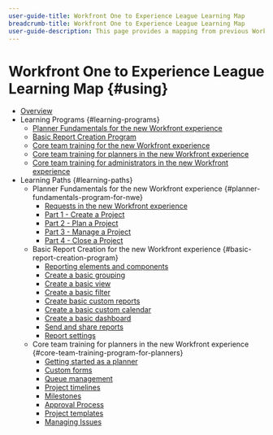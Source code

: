 ```yaml
---
user-guide-title: Workfront One to Experience League Learning Map
breadcrumb-title: Workfront One to Experience League Learning Map
user-guide-description: This page provides a mapping from previous Workfront One courses to newly designed Experience League courses
---
```


# Workfront One to Experience League Learning Map {#using}

+ [Overview](overview.md)
+ Learning Programs {#learning-programs}
  + [Planner Fundamentals for the new Workfront experience](learning-programs/planner-fundamentals-program-for-nwe.md)
  + [Basic Report Creation Program](learning-programs/basic-report-creation-program.md)
  + [Core team training for the new Workfront experience](learning-programs/core-team-training-programs.md)
  + [Core team training for planners in the new Workfront experience](learning-programs/core-team-training-program-for-planners.md)
  + [Core team training for administrators in the new Workfront experience](learning-programs/core-team-training-program-for-administrators.md)
+ Learning Paths {#learning-paths}
  + Planner Fundamentals for the new Workfront experience {#planner-fundamentals-program-for-nwe}
    + [Requests in the new Workfront experience](learning-paths/planner-fundamentals-program-for-nwe/core-team-requests-in-the-new-workfront-experience-20Y0z000000bmzkEAA.md)
    + [Part 1 - Create a Project](learning-paths/planner-fundamentals-program-for-nwe/planner-fundamentals-for-the-new-workfront-experience-20Y0z000000blfZEAQ.md)
    + [Part 2 - Plan a Project](learning-paths/planner-fundamentals-program-for-nwe/planner-fundamentals-for-the-new-workfront-experience-part-2-plan-a-project-20Y0z000000bm79EAA.md)
    + [Part 3 - Manage a Project](learning-paths/planner-fundamentals-program-for-nwe/planner-fundamentals-for-the-new-workfront-experience-part-3-manage-a-project-20Y0z000000bm7xEAA.md)
    + [Part 4 - Close a Project](learning-paths/planner-fundamentals-program-for-nwe/planner-fundamentals-for-the-new-workfront-experience-part-4-close-a-project-20Y0z000000bm8bEAA?tabset-0139a=62a79.md)
  + Basic Report Creation for the new Workfront experience {#basic-report-creation-program}
    + [Reporting elements and components](learning-paths/basic-report-creation-program/basic-reporting-reporting-elements-and-components-in-the-new-workfront-experienc-20Y4X000000Cai3UAC.md)
    + [Create a basic grouping](learning-paths/basic-report-creation-program/basic-reporting-create-a-basic-grouping-20Y4X000000CamjUAC.md)
    + [Create a basic view](learning-paths/basic-report-creation-program/basic-reporting-create-a-basic-view-20Y4X000000CanmUAC.md)
    + [Create a basic filter](learning-paths/basic-report-creation-program/basic-reporting-create-a-basic-filter-20Y4X000000CanwUAC.md)
    + [Create basic custom reports](learning-paths/basic-report-creation-program/basic-reporting-create-basic-custom-reports-20Y4X000000Cao6UAC.md)
    + [Create a basic custom calendar](learning-paths/basic-report-creation-program/basic-reporting-create-a-basic-custom-calendar-20Y4X000000CaqgUAC.md)
    + [Create a basic dashboard](learning-paths/basic-report-creation-program/create-a-basic-dashboard-in-the-new-workfront-experience-20Y4X000000CaunUAC.md)
    + [Send and share reports](learning-paths/basic-report-creation-program/send-and-share-reports-in-the-new-workfront-experience-20Y4X000000CauxUAC.md)
    + [Report settings](learning-paths/basic-report-creation-program/report-settings-in-the-new-workfront-experience-20Y4X000000Cav7UAC.md)
  + Core team training for planners in the new Workfront experience {#core-team-training-program-for-planners}
    + [Getting started as a planner](learning-paths/core-team-training-program-for-planners/core-team-getting-started-as-a-planner-in-the-new-workfront-experience-20Y0z000000bmzaEAA.md)
    + [Custom forms](learning-paths/core-team-training-program-for-planners/custom-forms-in-the-new-workfront-experience-final-20Y4X000000CaTmUAK.md)
    + [Queue management](learning-paths/core-team-training-program-for-planners/queue-management-20Y0z000000bn20EAA.md)
    + [Project timelines](learning-paths/core-team-training-program-for-planners/project-timelines-in-the-new-workfront-experience-20Y4X000000CaWgUAK.md)
    + [Milestones](learning-paths/core-team-training-program-for-planners/milestones-for-the-new-workfront-experience-20Y4X000000CaXAUA0.md)
    + [Approval Process](learning-paths/core-team-training-program-for-planners/approval-processes-in-the-new-workfront-experience-20Y4X000000CaXFUA0.md)
    + [Project templates](learning-paths/core-team-training-program-for-planners/project-templates-in-the-new-workfront-experience-20Y4X000000CaWqUAK.md)
    + [Managing Issues](learning-paths/core-team-training-program-for-planners/managing-issues-20Y0z000000bn2eEAA.md)
